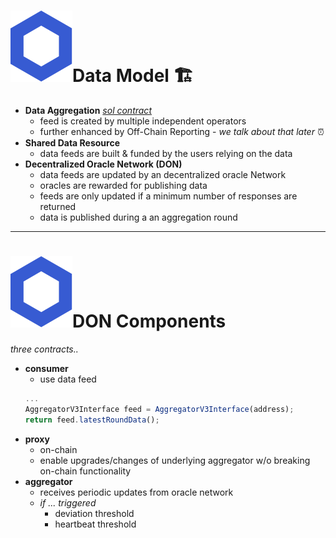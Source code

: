 # <span class="flex"> <img src="/chainlink-symbol-blue.svg" class="w-8 mr-4" />Data Model 🏗</span>

- **Data Aggregation** [*sol contract*](https://github.com/smartcontractkit/libocr/blob/master/contract/AccessControlledOffchainAggregator.sol)
  * feed is created by multiple independent operators
  * further enhanced by Off-Chain Reporting - *we talk about that later* ⏰ 
- **Shared Data Resource**
  * data feeds are built & funded by the users relying on the data
- **Decentralized Oracle Network (DON)**
  * data feeds are updated by an decentralized oracle Network
  * oracles are rewarded for publishing data
  * feeds are only updated if a minimum number of responses are returned
  * data is published during a an aggregation round

---

# <span class="flex"> <img src="/chainlink-symbol-blue.svg" class="w-8 mr-4" />DON Components</span>
*three contracts..*

- **consumer**
  * use data feed
  ```js
  ...
  AggregatorV3Interface feed = AggregatorV3Interface(address);
  return feed.latestRoundData();
  ```
- **proxy**
  * on-chain
  * enable upgrades/changes of underlying aggregator w/o breaking on-chain functionality
- **aggregator**
  * receives periodic updates from oracle network
  * *if ... triggered*
    - deviation threshold
    - heartbeat threshold


<!-- 
# consumer
- beliebiger contract, der Daten von chainlink data feed konsumiert
- muss correctes interface referenzieren und verwenden\
- auch off-chain Verwendung moeglich: JS & Py
# thresholds
- deviation
  * off chain values weichen mehr als spezifiziertes delta vom on-chain Wert ab
  * festgelegte Zeit seit letztem Update vergangen
-->
